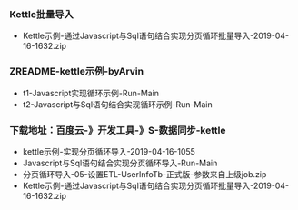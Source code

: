### Kettle批量导入
- Kettle示例-通过Javascript与Sql语句结合实现分页循环批量导入-2019-04-16-1632.zip

### ZREADME-kettle示例-byArvin
- t1-Javascript实现循环示例-Run-Main
- t2-Javascript与Sql语句结合实现循环示例-Run-Main
### 下载地址：百度云-》开发工具-》S-数据同步-kettle
- kettle示例-实现分页循环导入-2019-04-16-1055
- Javascript与Sql语句结合实现分页循环导入-Run-Main
- 分页循环导入-05-设置ETL-UserInfoTb-正式版-参数来自上级job.zip
- Kettle示例-通过Javascript与Sql语句结合实现分页循环批量导入-2019-04-16-1632.zip
